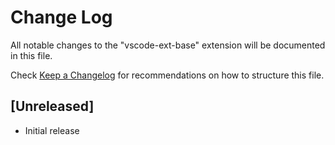 # Change Log

All notable changes to the "vscode-ext-base" extension will be documented in this file.

Check [Keep a Changelog](http://keepachangelog.com/) for recommendations on how to structure this file.

## [Unreleased]

- Initial release